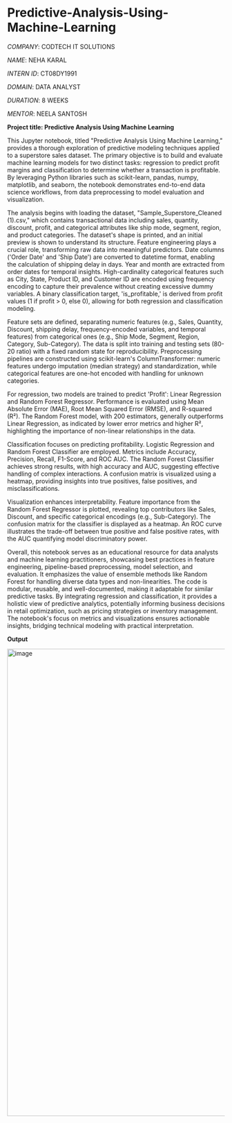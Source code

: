 # Predictive-Analysis-Using-Machine-Learning

*COMPANY*: CODTECH IT SOLUTIONS

*NAME*: NEHA KARAL

*INTERN ID*: CT08DY1991

*DOMAIN*: DATA ANALYST

*DURATION*: 8 WEEKS

*MENTOR*: NEELA SANTOSH

**Project title: Predictive Analysis Using Machine Learning**

This Jupyter notebook, titled "Predictive Analysis Using Machine Learning," provides a thorough exploration of predictive modeling techniques applied to a superstore sales dataset. The primary objective is to build and evaluate machine learning models for two distinct tasks: regression to predict profit margins and classification to determine whether a transaction is profitable. By leveraging Python libraries such as scikit-learn, pandas, numpy, matplotlib, and seaborn, the notebook demonstrates end-to-end data science workflows, from data preprocessing to model evaluation and visualization.

The analysis begins with loading the dataset, "Sample_Superstore_Cleaned (1).csv," which contains transactional data including sales, quantity, discount, profit, and categorical attributes like ship mode, segment, region, and product categories. The dataset's shape is printed, and an initial preview is shown to understand its structure. Feature engineering plays a crucial role, transforming raw data into meaningful predictors. Date columns ('Order Date' and 'Ship Date') are converted to datetime format, enabling the calculation of shipping delay in days. Year and month are extracted from order dates for temporal insights. High-cardinality categorical features such as City, State, Product ID, and Customer ID are encoded using frequency encoding to capture their prevalence without creating excessive dummy variables. A binary classification target, 'is_profitable,' is derived from profit values (1 if profit > 0, else 0), allowing for both regression and classification modeling.

Feature sets are defined, separating numeric features (e.g., Sales, Quantity, Discount, shipping delay, frequency-encoded variables, and temporal features) from categorical ones (e.g., Ship Mode, Segment, Region, Category, Sub-Category). The data is split into training and testing sets (80-20 ratio) with a fixed random state for reproducibility. Preprocessing pipelines are constructed using scikit-learn's ColumnTransformer: numeric features undergo imputation (median strategy) and standardization, while categorical features are one-hot encoded with handling for unknown categories.

For regression, two models are trained to predict 'Profit': Linear Regression and Random Forest Regressor. Performance is evaluated using Mean Absolute Error (MAE), Root Mean Squared Error (RMSE), and R-squared (R²). The Random Forest model, with 200 estimators, generally outperforms Linear Regression, as indicated by lower error metrics and higher R², highlighting the importance of non-linear relationships in the data.

Classification focuses on predicting profitability. Logistic Regression and Random Forest Classifier are employed. Metrics include Accuracy, Precision, Recall, F1-Score, and ROC AUC. The Random Forest Classifier achieves strong results, with high accuracy and AUC, suggesting effective handling of complex interactions. A confusion matrix is visualized using a heatmap, providing insights into true positives, false positives, and misclassifications.

Visualization enhances interpretability. Feature importance from the Random Forest Regressor is plotted, revealing top contributors like Sales, Discount, and specific categorical encodings (e.g., Sub-Category). The confusion matrix for the classifier is displayed as a heatmap. An ROC curve illustrates the trade-off between true positive and false positive rates, with the AUC quantifying model discriminatory power.

Overall, this notebook serves as an educational resource for data analysts and machine learning practitioners, showcasing best practices in feature engineering, pipeline-based preprocessing, model selection, and evaluation. It emphasizes the value of ensemble methods like Random Forest for handling diverse data types and non-linearities. The code is modular, reusable, and well-documented, making it adaptable for similar predictive tasks. By integrating regression and classification, it provides a holistic view of predictive analytics, potentially informing business decisions in retail optimization, such as pricing strategies or inventory management. The notebook's focus on metrics and visualizations ensures actionable insights, bridging technical modeling with practical interpretation.

**Output**

<img width="1920" height="1080" alt="image" src="https://github.com/user-attachments/assets/009de091-119c-41df-9744-b42cf1b4bae1" />

